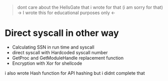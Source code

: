 > dont care about the HellsGate that i wrote for that (i am sorry for that) 
 -> I wrote this for educational purposes only <-
 
# Direct syscall in other way 
- Calculating SSN in run time and syscall
- direct syscall with Hardcoded syscall number
- GetProc and GetModuleHandle replacement function
- Encryption with Xor for shellcode

i also wrote Hash function for API hashing but i didnt complete that


